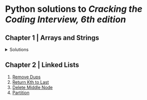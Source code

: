 # Python solutions to *Cracking the Coding Interview, 6th edition*
## Chapter 1 | Arrays and Strings
<details>
<summary>Solutions</summary>
<br>
1. [Is Unique](chapter1/is_unique.py)
2. [Check Permutation](chapter1/is_permutation.py)
3. [URLify](chapter1/urlify.py)
4. [Palindrome Permutation](chapter1/is_palindrome_permutation.py)
5. [One Away](chapter1/is_oneaway.py)
6. [String Compression](chapter1/str_compression.py)
7. [Rotate Matrix](chapter1/rotate_matrix.py)
8. [Zero Matrix](chapter1/zero_matrix.py)
</details>

## Chapter 2 | Linked Lists
   1. [Remove Dups](chapter2/remove_dups.py)
   2. [Return Kth to Last](chapter2/kth_to_last.py)
   3. [Delete Middle Node](chapter2/delete_mid_node.py)
   4. [Partition](chapter2/partition.py)